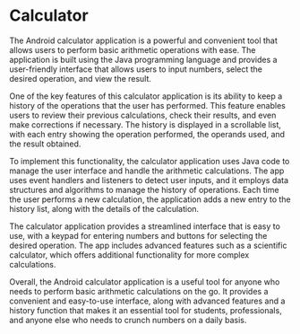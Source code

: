 # Calculator


The Android calculator application is a powerful and convenient tool that allows users to perform basic arithmetic operations with ease. The application is built using the Java programming language and provides a user-friendly interface that allows users to input numbers, select the desired operation, and view the result.

One of the key features of this calculator application is its ability to keep a history of the operations that the user has performed. This feature enables users to review their previous calculations, check their results, and even make corrections if necessary. The history is displayed in a scrollable list, with each entry showing the operation performed, the operands used, and the result obtained.

To implement this functionality, the calculator application uses Java code to manage the user interface and handle the arithmetic calculations. The app uses event handlers and listeners to detect user inputs, and it employs data structures and algorithms to manage the history of operations. Each time the user performs a new calculation, the application adds a new entry to the history list, along with the details of the calculation.

The calculator application provides a streamlined interface that is easy to use, with a keypad for entering numbers and buttons for selecting the desired operation. The app includes advanced features such as a scientific calculator, which offers additional functionality for more complex calculations.

Overall, the Android calculator application is a useful tool for anyone who needs to perform basic arithmetic calculations on the go. It provides a convenient and easy-to-use interface, along with advanced features and a history function that makes it an essential tool for students, professionals, and anyone else who needs to crunch numbers on a daily basis.
